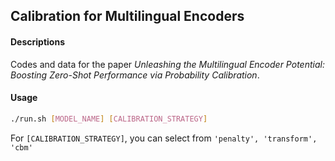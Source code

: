 ## Calibration for Multilingual Encoders
#### Descriptions
Codes and data for the paper *Unleashing the Multilingual Encoder Potential: Boosting Zero-Shot Performance via Probability Calibration*.
#### Usage
```bash
./run.sh [MODEL_NAME] [CALIBRATION_STRATEGY]
```
For `[CALIBRATION_STRATEGY]`, you can select from `'penalty', 'transform', 'cbm'`